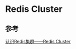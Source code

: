 # Redis Cluster

## 参考

[认识Redis集群——Redis Cluster](https://www.cnblogs.com/jian0110/p/14002555.html)
